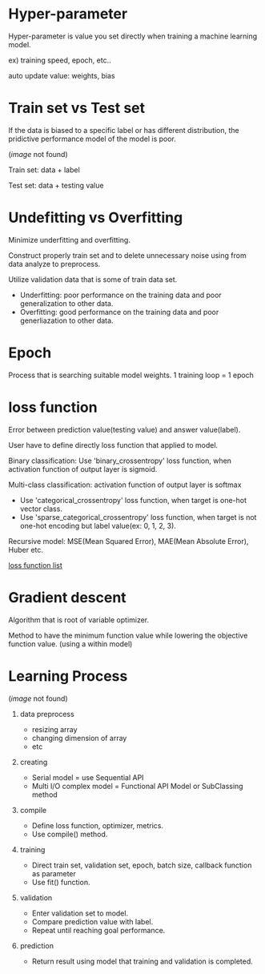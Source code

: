 # Hyper-parameter

Hyper-parameter is value you set directly when training a machine learning model.

ex) training speed, epoch, etc..

auto update value: weights, bias

# Train set vs Test set

If the data is biased to a specific label or has different distribution, the pridictive performance model of the model is poor.

(_image_ not found)

Train set: data + label 

Test set: data + testing value 

# Undefitting vs Overfitting

Minimize underfitting and overfitting.

Construct properly train set and to delete unnecessary noise using from data analyze to preprocess.

Utilize validation data that is some of train data set.
  - Underfitting: poor performance on the training data and poor generalization to other data.
  - Overfitting: good performance on the training data and poor generliazation to other data.

# Epoch

Process that is searching suitable model weights.
1 training loop = 1 epoch

# loss function

Error between prediction value(testing value) and answer value(label).

User have to define directly loss function that applied to model.

Binary classification: Use 'binary_crossentropy' loss function, when activation function of output layer is sigmoid.

Multi-class classification: activation function of output layer is softmax
  - Use 'categorical_crossentropy' loss function, when target is one-hot vector class.
  - Use 'sparse_categorical_crossentropy' loss function, when target is not one-hot encoding but label value(ex: 0, 1, 2, 3).

Recursive model: MSE(Mean Squared Error), MAE(Mean Absolute Error), Huber etc.

[loss function list](https://www.tensorflow.org/api_docs/python/tf/keras/losses)

# Gradient descent

Algorithm that is root of variable optimizer.

Method to have the minimum function value while lowering the objective function value.
(using a within model)

# Learning Process

(_image_ not found)

1. data preprocess     
    - resizing array
    - changing dimension of array
    - etc

2. creating    
    - Serial model = use Sequential API
    - Multi I/O complex model = Functional API Model or SubClassing method

3. compile    
    - Define loss function, optimizer, metrics.
    - Use compile() method.

4. training    
    - Direct train set, validation set, epoch, batch size, callback function as parameter
    - Use fit() function.

5. validation    
    - Enter validation set to model.
    - Compare prediction value with label.
    - Repeat until reaching goal performance.

6. prediction    
    - Return result using model that training and validation is completed.
